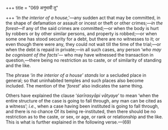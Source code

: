 +++
title = "069 अनुभावी तु"

+++
‘*In the interior of a house*,’—any sudden act that may be committed, in
the shape of defamation or assault or incest or theft or other
crimes;—*in the forest*—if any of the said crimes are committed;—or when
the body is hurt by robbers or by other similar persons, and property is
robbed;—or when some one has stood security for a debt, but there are no
witnesses to it; or even though there were any, they could not wait till
the time of the trial;—or when the debt is repaid in private;—in all
such cases, any person ‘*who may be cognisant of the facts*’— who may
have witnessed the transaction in question,—there being no restriction
as to caste, or of similarity of standing and the like.

The phrase ‘*in the interior of a house’ stands* lor a secluded place in
general; so that uninhabited temples and such places also become
included. The mention of the ‘*forest*’ also indicates the same thing.

Others have explained the clause ‘*śarīrasyāpi vātyaye*’ to mean ‘when
the entire structure of the case is going to fall through, any man can
be cited as a witness’; *i.e*., when a case having been instituted is
going to fall through, and there is no chance Of its being
re-instituted, then there should be no restriction as to the caste, or
sex, or age, or rank or relationship and the like. This is what is
further explained in the following verse.—(69)


